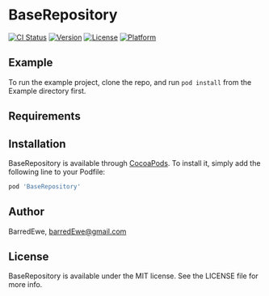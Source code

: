 # BaseRepository

[![CI Status](https://img.shields.io/travis/BarredEwe/BaseRepository.svg?style=flat)](https://travis-ci.org/BarredEwe/BaseRepository)
[![Version](https://img.shields.io/cocoapods/v/BaseRepository.svg?style=flat)](https://cocoapods.org/pods/BaseRepository)
[![License](https://img.shields.io/cocoapods/l/BaseRepository.svg?style=flat)](https://cocoapods.org/pods/BaseRepository)
[![Platform](https://img.shields.io/cocoapods/p/BaseRepository.svg?style=flat)](https://cocoapods.org/pods/BaseRepository)

## Example

To run the example project, clone the repo, and run `pod install` from the Example directory first.

## Requirements

## Installation

BaseRepository is available through [CocoaPods](https://cocoapods.org). To install
it, simply add the following line to your Podfile:

```ruby
pod 'BaseRepository'
```

## Author

BarredEwe, barredEwe@gmail.com

## License

BaseRepository is available under the MIT license. See the LICENSE file for more info.
